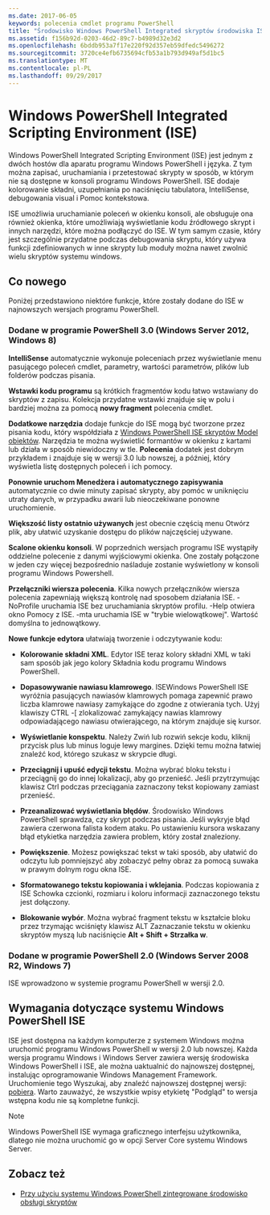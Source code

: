 ```yaml
---
ms.date: 2017-06-05
keywords: polecenia cmdlet programu PowerShell
title: "Środowisko Windows PowerShell Integrated skryptów środowiska ISE"
ms.assetid: f156b92d-0203-46d2-89c7-b4989d32e3d2
ms.openlocfilehash: 6bddb953a7f17e220f92d357eb59dfedc5496272
ms.sourcegitcommit: 3720ce4efb6735694cfb53a1b793d949af5d1bc5
ms.translationtype: MT
ms.contentlocale: pl-PL
ms.lasthandoff: 09/29/2017
---
```

# <a name="windows-powershell-integrated-scripting-environment-ise"></a>Windows PowerShell Integrated Scripting Environment (ISE)
Windows PowerShell Integrated Scripting Environment (ISE) jest jednym z dwóch hostów dla aparatu programu Windows PowerShell i języka. Z tym można zapisać, uruchamiania i przetestować skrypty w sposób, w którym nie są dostępne w konsoli programu Windows PowerShell. ISE dodaje kolorowanie składni, uzupełniania po naciśnięciu tabulatora, IntelliSense, debugowania visual i Pomoc kontekstowa.

ISE umożliwia uruchamianie poleceń w okienku konsoli, ale obsługuje ona również okienka, które umożliwiają wyświetlanie kodu źródłowego skrypt i innych narzędzi, które można podłączyć do ISE. W tym samym czasie, który jest szczególnie przydatne podczas debugowania skryptu, który używa funkcji zdefiniowanych w inne skrypty lub moduły można nawet zwolnić wielu skryptów systemu windows.

## <a name="whats-new"></a>Co nowego
Poniżej przedstawiono niektóre funkcje, które zostały dodane do ISE w najnowszych wersjach programu PowerShell.

### <a name="added-in-powershell-30-windows-server-2012-windows-8"></a>Dodane w programie PowerShell 3.0 (Windows Server 2012, Windows 8)
**IntelliSense** automatycznie wykonuje poleceniach przez wyświetlanie menu pasującego poleceń cmdlet, parametry, wartości parametrów, plików lub folderów podczas pisania.

**Wstawki kodu programu** są krótkich fragmentów kodu łatwo wstawiany do skryptów z zapisu. Kolekcja przydatne wstawki znajduje się w polu i bardziej można za pomocą **nowy fragment** polecenia cmdlet.

**Dodatkowe narzędzia** dodaje funkcje do ISE mogą być tworzone przez pisania kodu, który współdziała z [Windows PowerShell ISE skryptów Model obiektów](../../core-powershell/ise/The-Windows-PowerShell-ISE-Scripting-Object-Model.md). Narzędzia te można wyświetlić formantów w okienku z kartami lub działa w sposób niewidoczny w tle. **Polecenia** dodatek jest dobrym przykładem i znajduje się w wersji 3.0 lub nowszej, a później, który wyświetla listę dostępnych poleceń i ich pomocy.

**Ponownie uruchom Menedżera i automatycznego zapisywania** automatycznie co dwie minuty zapisać skrypty, aby pomóc w uniknięciu utraty danych, w przypadku awarii lub nieoczekiwane ponowne uruchomienie.

**Większość listy ostatnio używanych** jest obecnie częścią menu Otwórz plik, aby ułatwić uzyskanie dostępu do plików najczęściej używane.

**Scalone okienku konsoli**. W poprzednich wersjach programu ISE wystąpiły oddzielne polecenie z danymi wyjściowymi okienka. One zostały połączone w jeden czy więcej bezpośrednio naśladuje zostanie wyświetlony w konsoli programu Windows Powershell.

**Przełączniki wiersza polecenia**. Kilka nowych przełączników wiersza polecenia zapewniają większą kontrolę nad sposobem działania ISE. -NoProfile uruchamia ISE bez uruchamiania skryptów profilu. -Help otwiera okno Pomocy z ISE. -mta uruchamia ISE w "trybie wielowątkowej". Wartość domyślna to jednowątkowy.

**Nowe funkcje edytora** ułatwiają tworzenie i odczytywanie kodu:

- **Kolorowanie składni XML**. Edytor ISE teraz kolory składni XML w taki sam sposób jak jego kolory Składnia kodu programu Windows PowerShell.

- **Dopasowywanie nawiasu klamrowego**. ISEWindows PowerShell ISE wyróżnia pasujących nawiasów klamrowych pomaga zapewnić prawo liczba klamrowe nawiasy zamykające do zgodne z otwierania tych. Użyj klawiszy CTRL -\[ zlokalizować zamykający nawias klamrowy odpowiadającego nawiasu otwierającego, na którym znajduje się kursor.

- **Wyświetlanie konspektu**. Należy Zwiń lub rozwiń sekcje kodu, kliknij przycisk plus lub minus loguje lewy margines. Dzięki temu można łatwiej znaleźć kod, którego szukasz w skrypcie długi.

- **Przeciągnij i upuść edycji tekstu**. Można wybrać bloku tekstu i przeciągnij go do innej lokalizacji, aby go przenieść. Jeśli przytrzymując klawisz Ctrl podczas przeciągania zaznaczony tekst kopiowany zamiast przenieść.

- **Przeanalizować wyświetlania błędów**. Środowisko Windows PowerShell sprawdza, czy skrypt podczas pisania. Jeśli wykryje błąd zawiera czerwona falista kodem ataku. Po ustawieniu kursora wskazany błąd etykietka narzędzia zawiera problem, który został znaleziony.

- **Powiększenie**. Możesz powiększać tekst w taki sposób, aby ułatwić do odczytu lub pomniejszyć aby zobaczyć pełny obraz za pomocą suwaka w prawym dolnym rogu okna ISE.

- **Sformatowanego tekstu kopiowania i wklejania**. Podczas kopiowania z ISE Schowka czcionki, rozmiaru i koloru informacji zaznaczonego tekstu jest dołączony.

- **Blokowanie wybór**. Można wybrać fragment tekstu w kształcie bloku przez trzymając wciśnięty klawisz ALT Zaznaczanie tekstu w okienku skryptów myszą lub naciśnięcie **Alt + Shift + Strzałka w**.

### <a name="added-in-powershell-20-windows-server-2008-r2-windows-7"></a>Dodane w programie PowerShell 2.0 (Windows Server 2008 R2, Windows 7)
ISE wprowadzono w systemie programu PowerShell w wersji 2.0.

## <a name="requirements-for-running-the-windows-powershell-ise"></a>Wymagania dotyczące systemu Windows PowerShell ISE
ISE jest dostępna na każdym komputerze z systemem Windows można uruchomić programu Windows PowerShell w wersji 2.0 lub nowszej.
Każda wersja programu Windows i Windows Server zawiera wersję środowiska Windows PowerShell i ISE, ale można uaktualnić do najnowszej dostępnej, instalując oprogramowanie Windows Management Framework.
Uruchomienie tego Wyszukaj, aby znaleźć najnowszej dostępnej wersji: [pobiera](http://www.microsoft.com/en-us/search/DownloadResults.aspx?q=%22windows%20management%20framework%22%20PowerShell&sortby=Relevancy~Descending).
Warto zauważyć, że wszystkie wpisy etykietę "Podgląd" to wersja wstępna kodu nie są kompletne funkcji.

> [!NOTE]
> Windows PowerShell ISE wymaga graficznego interfejsu użytkownika, dlatego nie można uruchomić go w opcji Server Core systemu Windows Server.

## <a name="see-also"></a>Zobacz też
- [Przy użyciu systemu Windows PowerShell zintegrowane środowisko obsługi skryptów](Using-the-Windows-PowerShell-ISE.md)

